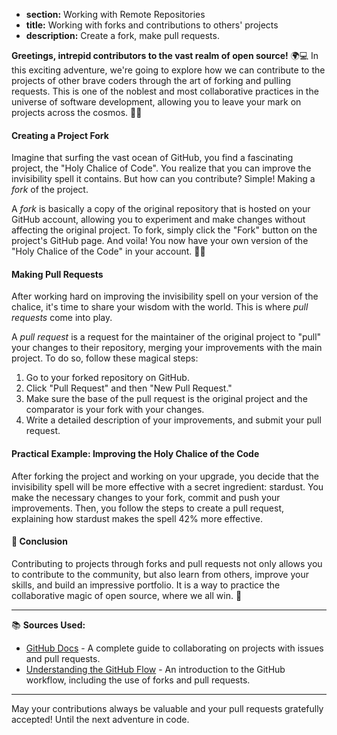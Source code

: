 * **section:** Working with Remote Repositories
* **title:** Working with forks and contributions to others' projects
* **description:** Create a fork, make pull requests.

**Greetings, intrepid contributors to the vast realm of open source!** 🌍💻 In this exciting adventure, we're going to explore how we can contribute to the projects of other brave coders through the art of forking and pulling requests. This is one of the noblest and most collaborative practices in the universe of software development, allowing you to leave your mark on projects across the cosmos. 🚀🌌

#### Creating a Project Fork

Imagine that surfing the vast ocean of GitHub, you find a fascinating project, the "Holy Chalice of Code". You realize that you can improve the invisibility spell it contains. But how can you contribute? Simple! Making a *fork* of the project.

A *fork* is basically a copy of the original repository that is hosted on your GitHub account, allowing you to experiment and make changes without affecting the original project. To fork, simply click the "Fork" button on the project's GitHub page. And voila! You now have your own version of the "Holy Chalice of the Code" in your account. 🍴✨

#### Making Pull Requests

After working hard on improving the invisibility spell on your version of the chalice, it's time to share your wisdom with the world. This is where *pull requests* come into play.

A *pull request* is a request for the maintainer of the original project to "pull" your changes to their repository, merging your improvements with the main project. To do so, follow these magical steps:
1. Go to your forked repository on GitHub.
2. Click "Pull Request" and then "New Pull Request."
3. Make sure the base of the pull request is the original project and the comparator is your fork with your changes.
4. Write a detailed description of your improvements, and submit your pull request.

#### Practical Example: Improving the Holy Chalice of the Code

After forking the project and working on your upgrade, you decide that the invisibility spell will be more effective with a secret ingredient: stardust. You make the necessary changes to your fork, commit and push your improvements. Then, you follow the steps to create a pull request, explaining how stardust makes the spell 42% more effective.

#### 🤔 Conclusion

Contributing to projects through forks and pull requests not only allows you to contribute to the community, but also learn from others, improve your skills, and build an impressive portfolio. It is a way to practice the collaborative magic of open source, where we all win. 🌟

---

📚 **Sources Used:**

- [GitHub Docs](https://docs.github.com/en/github/collaborating-with-issues-and-pull-requests) - A complete guide to collaborating on projects with issues and pull requests.
- [Understanding the GitHub Flow](https://guides.github.com/introduction/flow/) - An introduction to the GitHub workflow, including the use of forks and pull requests.

---

May your contributions always be valuable and your pull requests gratefully accepted! Until the next adventure in code.
